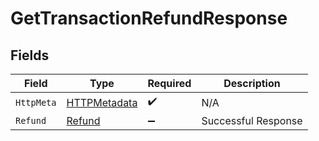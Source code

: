 # GetTransactionRefundResponse


## Fields

| Field                                                   | Type                                                    | Required                                                | Description                                             |
| ------------------------------------------------------- | ------------------------------------------------------- | ------------------------------------------------------- | ------------------------------------------------------- |
| `HttpMeta`                                              | [HTTPMetadata](../../Models/Components/HTTPMetadata.md) | :heavy_check_mark:                                      | N/A                                                     |
| `Refund`                                                | [Refund](../../Models/Components/Refund.md)             | :heavy_minus_sign:                                      | Successful Response                                     |